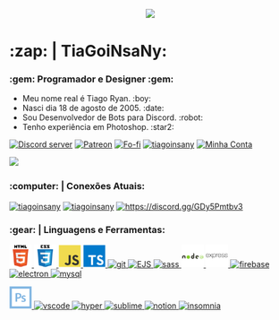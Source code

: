<p align="center">
<img src="https://github.com/TiaGoiNsaNy/TiaGoiNsaNy/blob/main/NewLogo.png">
<br><h1 align="left">:zap: <b>|</b> TiaGoiNsaNy:</h1>
<h3 align="left">:gem: Programador e Designer :gem:</h3>
<ul>
    <li>Meu nome real é Tiago Ryan. :boy:</li>
    <li>Nasci dia 18 de agosto de 2005. :date:</li>
    <li>Sou Desenvolvedor de Bots para Discord. :robot:</li>
    <li>Tenho experiência em Photoshop. :star2:</li>
</ul>
<a href="https://discord.gg/syBGTmcJJq"><img src="https://img.shields.io/discord/799477005627555890?color=7289da&logo=discord&logoColor=white" alt="Discord server" /></a> 
<a href="https://www.patreon.com/TiaGoiNsaNy"><img src="https://img.shields.io/badge/donate-patreon-F96854.svg" alt="Patreon" /></a> 
<a href="https://ko-fi.com/M4M54JVZN"><img src="https://ko-fi.com/img/githubbutton_sm.svg" width="160px" alt="Fo-fi" /></a>
<a href="https://twitter.com/tiagoinsany"><img src="https://shields.io/twitter/follow/TiaGoiNsaNy?label=Follow" alt="tiagoinsany" /></a>
<a href="https://discord.com/users/568182075929395210"><img src="https://img.shields.io/badge/-@TiaGoiNsaNy%239903-4169E1?style=flat&labelColor=7289da&logo=discord&logoColor=white" alt="Minha Conta" /></a>

![](https://discord.c99.nl/widget/theme-1/568182075929395210.png)

<h3 align="left">:computer: <b>|</b> Conexões Atuais:</h3>
<p align="left">
<a href="https://twitter.com/tiagoinsany" target="blank"><img align="center" src="https://cdn.jsdelivr.net/npm/simple-icons@3.0.1/icons/twitter.svg" alt="tiagoinsany" height="30" width="40" /></a>
<a href="https://instagram.com/tiagoinsany" target="blank"><img align="center" src="https://cdn.jsdelivr.net/npm/simple-icons@3.0.1/icons/instagram.svg" alt="tiagoinsany" height="30" width="40" /></a>
<a href="https://discord.gg/GDy5Pmtbv3" target="blank"><img align="center" src="https://cdn.jsdelivr.net/npm/simple-icons@3.0.1/icons/discord.svg" alt="https://discord.gg/GDy5Pmtbv3" height="30" width="40" /></a>
</p>
</p>

<h3 align="left">:gear: <b>|</b> Linguagens e Ferramentas:</h3>
<p align="left"> <a href="https://www.w3.org/html/" target="_blank"> <img src="https://raw.githubusercontent.com/devicons/devicon/master/icons/html5/html5-original-wordmark.svg" alt="html5" width="40" height="40"/> </a><a href="https://www.w3schools.com/css/" target="_blank"> <img src="https://raw.githubusercontent.com/devicons/devicon/master/icons/css3/css3-original-wordmark.svg" alt="css3" width="40" height="40"/> </a> <a href="https://developer.mozilla.org/en-US/docs/Web/JavaScript" target="_blank"> <img src="https://raw.githubusercontent.com/devicons/devicon/master/icons/javascript/javascript-original.svg" alt="javascript" width="40" height="40"/> </a><a href="https://www.typescriptlang.org/" target="_blank"> <img src="https://raw.githubusercontent.com/devicons/devicon/master/icons/typescript/typescript-original.svg" alt="typescript" width="40" height="40"/> </a> <a href="https://git-scm.com/" target="_blank"> <img src="https://www.vectorlogo.zone/logos/git-scm/git-scm-icon.svg" alt="git" width="40" height="40"/> </a> <a href="https://ejs.co/" target="_blank"> <img src="https://alternativetoapp.com/wp-content/uploads/2020/05/ejs_142671.jpg" alt="EJS" width="40" height="40"/> </a> <a href="https://sass-lang.com/" target="_blank"> <img src="https://cdn.iconscout.com/icon/free/png-512/sass-226054.png" alt="sass" width="40" height="40"/> </a> <a href="https://nodejs.org" target="_blank"> <img src="https://raw.githubusercontent.com/devicons/devicon/master/icons/nodejs/nodejs-original-wordmark.svg" alt="nodejs" width="40" height="40"/> </a> <a href="https://expressjs.com" target="_blank"> <img src="https://raw.githubusercontent.com/devicons/devicon/master/icons/express/express-original-wordmark.svg" alt="express" width="40" height="40"/> </a>
<a href="https://firebase.google.com/?hl=pt-br" target="_blank"> <img src="https://appmasters.io/static/firebase-logo-c24b6b9c0fcd84c7b258879880472660.png" alt="firebase" width="30"/> </a> 
<a href="https://www.electronjs.org/" target="_blank"> <img src="https://kodetech.gallerycdn.vsassets.io/extensions/kodetech/electron-debug/18.11.1/1547492660286/Microsoft.VisualStudio.Services.Icons.Default" alt="electron" width="40"/> </a> 
<a href="https://www.mysql.com/" target="_blank"> <img src="https://brasilcloud.com.br/wp-content/uploads/2015/12/mysql.png" alt="mysql" width="70"/> </a> </p>

<p align="left"><a href="https://www.photoshop.com/en" target="_blank"> <img src="https://raw.githubusercontent.com/devicons/devicon/master/icons/photoshop/photoshop-line.svg" alt="photoshop" width="40" height="40"/> </a> <a href="https://code.visualstudio.com/" target="_blank"> <img src="https://cdn.worldvectorlogo.com/logos/visual-studio-code-1.svg" alt="vscode" width="40" height="40"/> </a> <a href="https://hyper.is/" target="_blank"> <img src="https://raw.githubusercontent.com/zeit/art/master/hyper/mark/Hyper-Mark-120@3x.png" alt="hyper" width="40" height="40"/> </a> <a href="https://www.sublimetext.com/" target="_blank"> <img src="https://cdn.icon-icons.com/icons2/1381/PNG/512/sublimetext_94866.png" alt="sublime" width="40" height="40"/> </a> <a href="http://notion.so/" target="_blank"> <img src="https://produtive.me/wp-content/uploads/2019/08/notion-logo-no-background.png" alt="notion" width="40" height="40"/> </a> <a href="https://insomnia.rest
" target="_blank"> <img src="https://seeklogo.com/images/I/insomnia-logo-A35E09EB19-seeklogo.com.png" alt="insomnia" width="40" height="40"/> </a></p>
